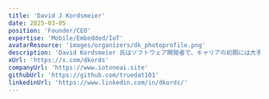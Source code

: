 ```yaml
---
title: 'David J Kordsmeier'
date: 2025-03-05
position: 'Founder/CEO'
expertise: 'Mobile/Embedded/IoT'
avatarResource: 'images/organizers/dk_photoprofile.png'
description: 'David Kordsmeier 氏はソフトウェア開発者で、キャリアの初期には大手テクノロジー企業で Java、モバイル、組み込みシステムの開発に携わっていました。現在はスタートアップ企業のイノベーションに重点を置いたコンサルティング会社を経営しており、同社のポートフォリオには30社を超えるスタートアップのクライアントがいます。現在は福岡を拠点とする IoTone Japanという会社で新しい AR/VR/IoT スタートアップ ベンチャーの立ち上げに注力しています。'
xUrl: 'https://x.com/dkords'
companyUrl: 'https://www.iotoneai.site'
githubUrl: 'https://github.com/truedat101'
linkedinUrl: 'https://www.linkedin.com/in/dkords/'
---
```

